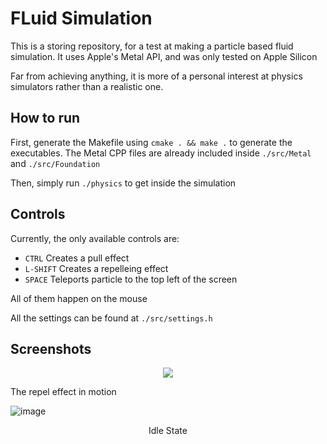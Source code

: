 # FLuid Simulation

This is a storing repository, for a test at making a particle based fluid simulation. It uses Apple's Metal API, and was only tested on Apple Silicon

Far from achieving anything, it is more of a personal interest at physics simulators rather than a realistic one.

## How to run

First, generate the Makefile using `cmake . && make .` to generate the executables. The Metal CPP files are already included inside `./src/Metal` and `./src/Foundation`

Then, simply run `./physics` to get inside the simulation

## Controls

Currently, the only available controls are:
- `CTRL` Creates a pull effect
- `L-SHIFT` Creates a repelleing effect 
- `SPACE` Teleports particle to the top left of the screen

All of them happen on the mouse

All the settings can be found at `./src/settings.h`

## Screenshots

<p align="center">
  <img src="https://github.com/Al0den/Fluid-Simulator/assets/111601320/af0155f2-7a15-425d-b853-f7fe34cb80dc">

The repel effect in motion
</p>

![image](https://github.com/Al0den/Fluid-Simulator/assets/111601320/c4598031-4a1d-4f4d-8b50-c99759acb840)

<p align="center">
Idle State
</p>
